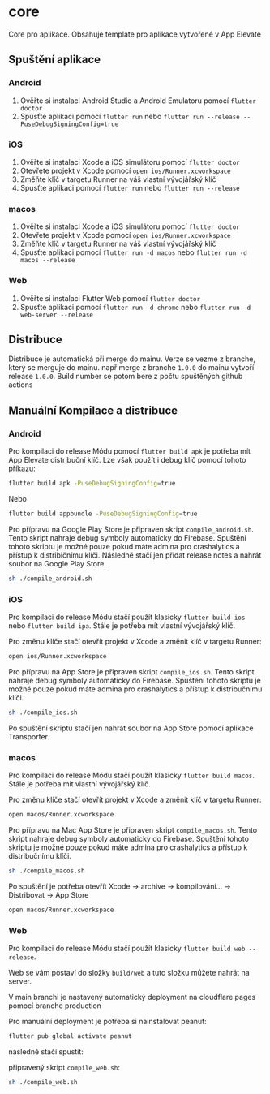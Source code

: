 # core

Core pro aplikace. Obsahuje template pro aplikace vytvořené v App Elevate

## Spuštění aplikace

### Android

1. Ověřte si instalaci Android Studio a Android Emulatoru pomocí `flutter doctor`
2. Spusťte aplikaci pomocí `flutter run` nebo `flutter run --release --PuseDebugSigningConfig=true`

### iOS
1. Ověřte si instalaci Xcode a iOS simulátoru pomocí `flutter doctor`
2. Otevřete projekt v Xcode pomocí `open ios/Runner.xcworkspace`
2. Změňte klíč v targetu Runner na váš vlastní vývojářský klíč
3. Spusťte aplikaci pomocí `flutter run` nebo `flutter run --release`

### macos
1. Ověřte si instalaci Xcode a iOS simulátoru pomocí `flutter doctor`
2. Otevřete projekt v Xcode pomocí `open ios/Runner.xcworkspace`
2. Změňte klíč v targetu Runner na váš vlastní vývojářský klíč
3. Spusťte aplikaci pomocí `flutter run -d macos` nebo `flutter run -d macos --release`

### Web
1. Ověřte si instalaci Flutter Web pomocí `flutter doctor`
2. Spusťte aplikaci pomocí `flutter run -d chrome` nebo `flutter run -d web-server --release`

## Distribuce

Distribuce je automatická při merge do mainu. Verze se vezme z branche, který se merguje do mainu. např merge z branche `1.0.0` do mainu vytvoří release `1.0.0`. Build number se potom bere z počtu spuštěných github actions


## Manuální Kompilace a distribuce

### Android

Pro kompilaci do release Módu pomocí `flutter build apk` je potřeba mít App Elevate distribuční klíč. Lze však použít i debug klíč pomocí tohoto příkazu:

```bash
flutter build apk -PuseDebugSigningConfig=true
```

Nebo

```bash
flutter build appbundle -PuseDebugSigningConfig=true
```

Pro přípravu na Google Play Store je připraven skript `compile_android.sh`. Tento skript nahraje debug symboly automaticky do Firebase. Spuštění tohoto skriptu je možné pouze pokud máte admina pro crashalytics a přístup k distribičnímu klíči. Následně stačí jen přidat release notes a nahrát soubor na Google Play Store.

```bash
sh ./compile_android.sh
```

### iOS


Pro kompilaci do release Módu stačí použít klasicky `flutter build ios` nebo `flutter build ipa`. Stále je potřeba mít vlastní vývojářský klíč. 

Pro změnu klíče stačí otevřít projekt v Xcode a změnit klíč v targetu Runner:
```bash
open ios/Runner.xcworkspace
```

Pro přípravu na App Store je připraven skript `compile_ios.sh`. Tento skript nahraje debug symboly automaticky do Firebase. Spuštění tohoto skriptu je možné pouze pokud máte admina pro crashalytics a přístup k distribučnímu klíči.

```bash
sh ./compile_ios.sh
```

Po spuštění skriptu stačí jen nahrát soubor na App Store pomocí aplikace Transporter.

### macos

Pro kompilaci do release Módu stačí použít klasicky `flutter build macos`. Stále je potřeba mít vlastní vývojářský klíč.

Pro změnu klíče stačí otevřít projekt v Xcode a změnit klíč v targetu Runner:
```bash
open macos/Runner.xcworkspace
```

Pro přípravu na Mac App Store je připraven skript `compile_macos.sh`. Tento skript nahraje debug symboly automaticky do Firebase. Spuštění tohoto skriptu je možné pouze pokud máte admina pro crashalytics a přístup k distribučnímu klíči.

```bash
sh ./compile_macos.sh
```

Po spuštění je potřeba otevřít Xcode -> archive -> kompilování... -> Distribovat -> App Store

```bash
open macos/Runner.xcworkspace
```

### Web

Pro kompilaci do release Módu stačí použít klasicky `flutter build web --release`.

Web se vám postaví do složky `build/web` a tuto složku můžete nahrát na server.

V main branchi je nastavený automatický deployment na cloudflare pages pomocí branche production

Pro manuální deployment je potřeba si nainstalovat peanut:

```bash
flutter pub global activate peanut
```

následně stačí spustit:

připravený skript `compile_web.sh`:

```bash
sh ./compile_web.sh
```
